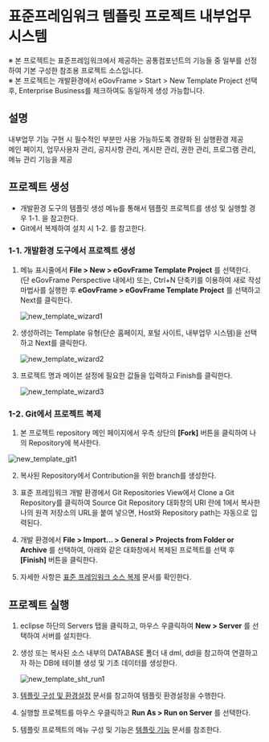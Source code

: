 # 표준프레임워크 템플릿 프로젝트 내부업무 시스템

※ 본 프로젝트는 표준프레임워크에서 제공하는 공통컴포넌트의 기능들 중 일부를 선정하여 기본 구성한 참조용 프로젝트 소스입니다.  
※ 본 프로젝트는 개발환경에서 eGovFrame > Start > New Template Project 선택 후, Enterprise Business를 체크하여도 동일하게 생성 가능합니다.

## 설명

내부업무 기능 구현 시 필수적인 부분만 사용 가능하도록 경량화 된 실행환경 제공  
메인 페이지, 업무사용자 관리, 공지사항 관리, 게시판 관리, 권한 관리, 프로그램 관리, 메뉴 관리 기능을 제공

## 프로젝트 생성

- 개발환경 도구의 템플릿 생성 메뉴를 통해서 템플릿 프로젝트를 생성 및 실행할 경우 1-1. 을 참고한다.
- Git에서 복제하여 설치 시 1-2. 를 참고한다.

### 1-1. 개발환경 도구에서 프로젝트 생성

1. 메뉴 표시줄에서 **File > New > eGovFrame Template Project** 를 선택한다. (단 eGovFrame Perspective 내에서)
   또는, Ctrl+N 단축키를 이용하여 새로 작성 마법사를 실행한 후 **eGovFrame > eGovFrame Template Project** 를 선택하고 Next를 클릭한다.

   ![new_template_wizard1](https://user-images.githubusercontent.com/30619379/228111269-681186ac-66b8-4f24-9e25-7de4c3e9a142.jpg)

2. 생성하려는 Template 유형(단순 홈페이지, 포털 사이트, 내부업무 시스템)을 선택하고 Next를 클릭한다.

   ![new_template_wizard2](https://user-images.githubusercontent.com/30619379/228111295-2d5534e5-9a50-440c-927e-8997ba6b7e8b.jpg)

3. 프로젝트 명과 메이븐 설정에 필요한 값들을 입력하고 Finish를 클릭한다.

   ![new_template_wizard3](https://user-images.githubusercontent.com/30619379/228111310-2ce73886-f2a6-44a4-82dd-eb991886c082.jpg)

### 1-2. Git에서 프로젝트 복제

1. 본 프로젝트 repository 메인 페이지에서 우측 상단의 **[Fork]** 버튼을 클릭하여 나의 Repository에 복사한다.

![new_template_git1](https://user-images.githubusercontent.com/30619379/228111390-574e38e2-c1e4-49d2-9187-9060f9b4ce1c.jpg)

2. 복사된 Repository에서 Contribution을 위한 branch를 생성한다.

3. 표준 프레임워크 개발 환경에서 Git Repositories View에서 Clone a Git Repository를 클릭하여
   Source Git Repository 대화창의 URI 란에 1에서 복사한 나의 원격 저장소의 URL을 붙여 넣으면,
   Host와 Repository path는 자동으로 입력된다.

4. 개발 환경에서 **File > Import... > General > Projects from Folder or Archive** 를 선택하여,
   아래와 같은 대화창에서 복제된 프로젝트를 선택 후 **[Finish]** 버튼을 클릭한다.
5. 자세한 사항은 [표준 프레임워크 소스 복제](https://github.com/yongfire38/egovframe-template-simple-react/wiki/%ED%91%9C%EC%A4%80-%ED%94%84%EB%A0%88%EC%9E%84%EC%9B%8C%ED%81%AC-%EC%86%8C%EC%8A%A4-%EB%B3%B5%EC%A0%9C) 문서를 확인한다.

## 프로젝트 실행

1. eclipse 하단의 Servers 탭을 클릭하고, 마우스 우클릭하여 **New > Server** 를 선택하여 서버를 설치한다.

2. 생성 또는 복사된 소스 내부의 DATABASE 폴더 내 dml, ddl을 참고하여 연결하고자 하는 DB에 테이블 생성 및 기초 데이터를 생성한다.

   ![new_template_sht_run1](https://user-images.githubusercontent.com/30619379/228142767-fa9b4787-ef78-4038-a1b1-749edae9ecb7.jpg)

3. [템플릿 구성 및 환경설정](https://www.egovframe.go.kr/wiki/doku.php?id=egovframework:let4:configration) 문서를 참고하여 템플릿 환경설정을 수행한다.

4. 실행할 프로젝트를 마우스 우클릭하고 **Run As > Run on Server** 를 선택한다.

5. 템플릿 프로젝트의 메뉴 구성 및 기능은 [템플릿 기능](https://www.egovframe.go.kr/wiki/doku.php?id=egovframework:let4:function) 문서를 참조한다.

